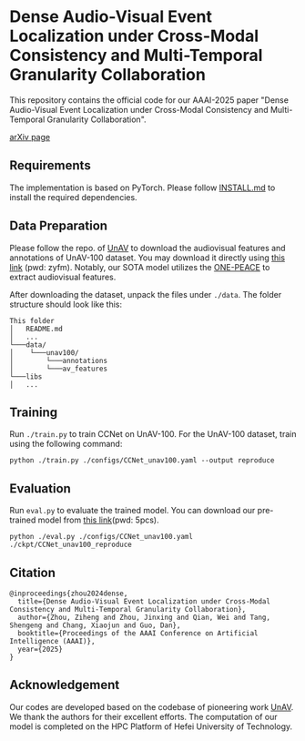 # Dense Audio-Visual Event Localization under Cross-Modal Consistency and Multi-Temporal Granularity Collaboration
This repository contains the official code for our AAAI-2025 paper "Dense Audio-Visual Event Localization under Cross-Modal Consistency and Multi-Temporal Granularity Collaboration". 

[arXiv page](https://arxiv.org/abs/2412.12628)

## Requirements
The implementation is based on PyTorch. Please follow [INSTALL.md](INSTALL.md) to install the required dependencies.

## Data Preparation
<!-- #### Download features and annotations -->
Please follow the repo. of [UnAV](https://github.com/ttgeng233/UnAV) to download the audiovisual features and annotations of UnAV-100 dataset. You may download it directly using [this link](https://pan.baidu.com/s/1uBRdq6mXTfnRODMbZ0-QnA?pwd=zyfm) (pwd: zyfm). Notably, our SOTA model utilizes the [ONE-PEACE](https://github.com/OFA-Sys/ONE-PEACE) to extract audiovisual features.

After downloading the dataset, unpack the files under `./data`. The folder structure should look like this:
```
This folder
│   README.md
│   ...  
└───data/
│    └───unav100/
│    	 └───annotations
│    	 └───av_features  
└───libs
│   ...
```

## Training 
Run `./train.py` to train CCNet on UnAV-100.
For the UnAV-100 dataset, train using the following command:
```
python ./train.py ./configs/CCNet_unav100.yaml --output reproduce
```

## Evaluation
Run ```eval.py``` to evaluate the trained model. You can download our pre-trained model from [this link](https://pan.baidu.com/s/1tLAf-H70ngRLGeC6lZho9g?pwd=5pcs)(pwd: 5pcs).
```
python ./eval.py ./configs/CCNet_unav100.yaml ./ckpt/CCNet_unav100_reproduce
```

## Citation
```
@inproceedings{zhou2024dense,
  title={Dense Audio-Visual Event Localization under Cross-Modal Consistency and Multi-Temporal Granularity Collaboration},
  author={Zhou, Ziheng and Zhou, Jinxing and Qian, Wei and Tang, Shengeng and Chang, Xiaojun and Guo, Dan},
  booktitle={Proceedings of the AAAI Conference on Artificial Intelligence (AAAI)},
  year={2025}
}
```

## Acknowledgement
Our codes are developed based on the codebase of pioneering work [UnAV](https://github.com/ttgeng233/UnAV). We thank the authors for their excellent efforts. The computation of our model is completed on the HPC Platform of Hefei University of Technology.
